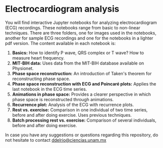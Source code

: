 # Electrocardiogram analysis

You will find interactive Jupyter notebooks for analyzing electrocardiogram (ECG) recordings. These notebooks range from basic to non-linear techniques. There are three folders, one for images used in the notebooks, another for sample ECG recordings and one for the notebooks in a lighter pdf version. The content available in each notebook is:

1. **Basics:** How to identify P wave, QRS complex or T wave? How to measure heart frequency.
3. **MIT-BIH data:** Uses data from the MIT-BIH database available on Physionet.
4. **Phase space reconstruction:** An introduction of Taken's theorem for reconstructing phase space.
5. **Phase space reconstruction with ECG and Poincaré plots:** Applies the last notebook in the ECG time series.
6. **Animations in phase space:** Provides a clearer perspective in which phase space is reconstructed through animations.
7. **Recurrence plot:** Analysis of the ECG with recurrence plots.
8. **Rest vs. exercise:** Comparison in one individual of two time series, before and after doing exercise. Uses previous techniques.
9. **Batch processing rest vs. exercise:** Comparison of several individuals, before and after doing exercise.


In case you have any suggestions or questions regarding this repository, do not hesitate to contact ddelrio@ciencias.unam.mx
